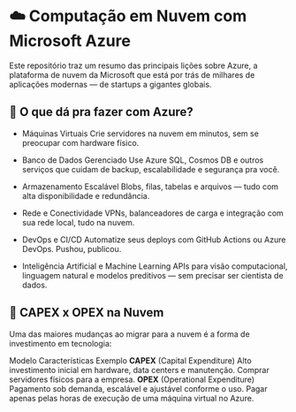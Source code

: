 # ☁️ Computação em Nuvem com Microsoft Azure
Este repositório traz um resumo das principais lições sobre Azure, a plataforma de nuvem da Microsoft que está por trás de milhares de aplicações modernas — de startups a gigantes globais.

## 🚀 O que dá pra fazer com Azure?
-  Máquinas Virtuais Crie servidores na nuvem em minutos, sem se preocupar com hardware físico.

-  Banco de Dados Gerenciado Use Azure SQL, Cosmos DB e outros serviços que cuidam de backup, escalabilidade e segurança pra você.

-  Armazenamento Escalável Blobs, filas, tabelas e arquivos — tudo com alta disponibilidade e redundância.

-  Rede e Conectividade VPNs, balanceadores de carga e integração com sua rede local, tudo na nuvem.

-  DevOps e CI/CD Automatize seus deploys com GitHub Actions ou Azure DevOps. Pushou, publicou.

-  Inteligência Artificial e Machine Learning APIs para visão computacional, linguagem natural e modelos preditivos — sem precisar ser cientista de dados.

## 🔹 CAPEX x OPEX na Nuvem

Uma das maiores mudanças ao migrar para a nuvem é a forma de investimento em tecnologia:

Modelo Características Exemplo **CAPEX** (Capital Expenditure) Alto investimento inicial em hardware, data centers e manutenção. Comprar servidores físicos para a empresa. **OPEX** (Operational Expenditure) Pagamento sob demanda, escalável e ajustável conforme o uso. Pagar apenas pelas horas de execução de uma máquina virtual no Azure.
